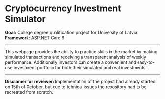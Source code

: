 # Cryptocurrency Investment Simulator

**Goal:** College degree qualification project for University of Latvia <br/>
**Framework:** ASP.NET Core 6 <br/>

---

This webpage provides the ability to practice skills in the market by making simulated transactions and receiving a transparent analysis of weekly performance. Additionally investors can create a convenient and easy-to-use investment portfolio for both their simulated and real investments.

---

**Disclamer for reviewer:** Implementation of the project had already started on 15th of October, but due to tehnical issues the repository had to be recreated from scratch.
